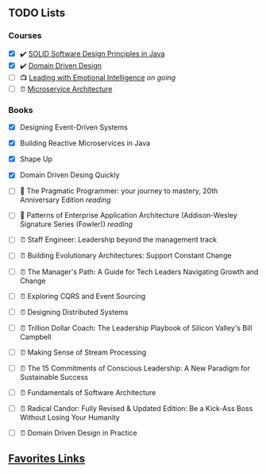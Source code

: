 ## TODO Lists

### Courses

- [X] ✔️ [SOLID Software Design Principles in Java](https://app.pluralsight.com/achievements/share/fc2b9d85-2a37-4f18-8371-5ca104590cec)
- [X] ✔️ [Domain Driven Design](https://app.pluralsight.com/achievements/share/4bcd5cf1-759f-4876-8b90-aa4247f482e5) 
- [ ] 📺 [Leading with Emotional Intelligence](https://app.pluralsight.com/library/courses/leading-emotional-intelligence/table-of-contents) _on going_
- [ ] ⏰ [Microservice Architecture](https://app.pluralsight.com/paths/skills/microservices-architecture)

### Books
 - [X] Designing Event-Driven Systems
 - [X] Building Reactive Microservices in Java
 - [X] Shape Up
 - [X] Domain Driven Desing Quickly
 - [ ] 📖 The Pragmatic Programmer: your journey to mastery, 20th Anniversary Edition _reading_
 - [ ] 📖 Patterns of Enterprise Application Architecture (Addison-Wesley Signature Series (Fowler)) _reading_
 - [ ] ⏰ Staff Engineer: Leadership beyond the management track
 - [ ] ⏰ Building Evolutionary Architectures: Support Constant Change
 - [ ] ⏰ The Manager's Path: A Guide for Tech Leaders Navigating Growth and Change
 - [ ] ⏰ Exploring CQRS and Event Sourcing
 - [ ] ⏰ Designing Distributed Systems
 - [ ] ⏰ Trillion Dollar Coach: The Leadership Playbook of Silicon Valley's Bill Campbell 
 - [ ] ⏰ Making Sense of Stream Processing
 - [ ] ⏰ The 15 Commitments of Conscious Leadership: A New Paradigm for Sustainable Success
 - [ ] ⏰ Fundamentals of Software Architecture
 - [ ] ⏰ Radical Candor: Fully Revised & Updated Edition: Be a Kick-Ass Boss Without Losing Your Humanity 
 - [ ] ⏰ Domain Driven Design in Practice
 
 
 
 
 
 
 
 
 
 


## [Favorites Links](./FAVORITES.MD)
 
